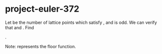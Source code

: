# project-euler-372

Let be the number of lattice points which satisfy , and is odd.
We can verify that and .
Find

.

Note: represents the floor function.

